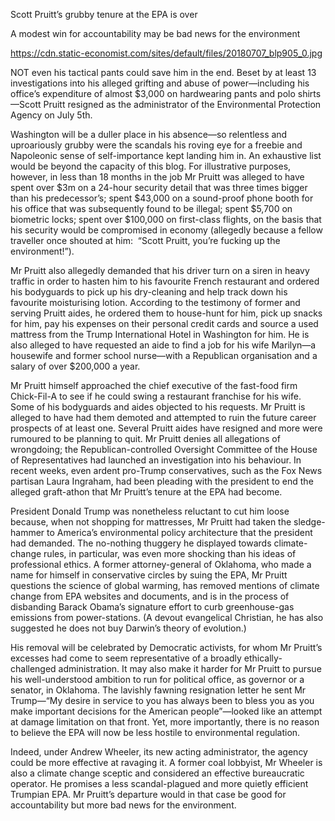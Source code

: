 Scott Pruitt’s grubby tenure at the EPA is over

A modest win for accountability may be bad news for the environment

https://cdn.static-economist.com/sites/default/files/20180707_blp905_0.jpg

NOT even his tactical pants could save him in the end. Beset by at least 13 investigations into his alleged grifting and abuse of power—including his office’s expenditure of almost $3,000 on hardwearing pants and polo shirts—Scott Pruitt resigned as the administrator of the Environmental Protection Agency on July 5th.

Washington will be a duller place in his absence—so relentless and uproariously grubby were the scandals his roving eye for a freebie and Napoleonic sense of self-importance kept landing him in. An exhaustive list would be beyond the capacity of this blog. For illustrative purposes, however, in less than 18 months in the job Mr Pruitt was alleged to have spent over $3m on a 24-hour security detail that was three times bigger than his predecessor’s; spent $43,000 on a sound-proof phone booth for his office that was subsequently found to be illegal; spent $5,700 on biometric locks; spent over $100,000 on first-class flights, on the basis that his security would be compromised in economy (allegedly because a fellow traveller once shouted at him:  “Scott Pruitt, you’re fucking up the environment!”).

Mr Pruitt also allegedly demanded that his driver turn on a siren in heavy traffic in order to hasten him to his favourite French restaurant and ordered his bodyguards to pick up his dry-cleaning and help track down his favourite moisturising lotion. According to the testimony of former and serving Pruitt aides, he ordered them to house-hunt for him, pick up snacks for him, pay his expenses on their personal credit cards and source a used mattress from the Trump International Hotel in Washington for him. He is also alleged to have requested an aide to find a job for his wife Marilyn—a housewife and former school nurse—with a Republican organisation and a salary of over $200,000 a year.

Mr Pruitt himself approached the chief executive of the fast-food firm Chick-Fil-A to see if he could swing a restaurant franchise for his wife. Some of his bodyguards and aides objected to his requests. Mr Pruitt is alleged to have had them demoted and attempted to ruin the future career prospects of at least one. Several Pruitt aides have resigned and more were rumoured to be planning to quit. Mr Pruitt denies all allegations of wrongdoing; the Republican-controlled Oversight Committee of the House of Representatives had launched an investigation into his behaviour. In recent weeks, even ardent pro-Trump conservatives, such as the Fox News partisan Laura Ingraham, had been pleading with the president to end the alleged graft-athon that Mr Pruitt’s tenure at the EPA had become.   

President Donald Trump was nonetheless reluctant to cut him loose because, when not shopping for mattresses, Mr Pruitt had taken the sledge-hammer to America’s environmental policy architecture that the president had demanded. The no-nothing thuggery he displayed towards climate-change rules, in particular, was even more shocking than his ideas of professional ethics. A former attorney-general of Oklahoma, who made a name for himself in conservative circles by suing the EPA, Mr Pruitt questions the science of global warming, has removed mentions of climate change from EPA websites and documents, and is in the process of disbanding Barack Obama’s signature effort to curb greenhouse-gas emissions from power-stations. (A devout evangelical Christian, he has also suggested he does not buy Darwin’s theory of evolution.)

His removal will be celebrated by Democratic activists, for whom Mr Pruitt’s excesses had come to seem representative of a broadly ethically-challenged administration. It may also make it harder for Mr Pruitt to pursue his well-understood ambition to run for political office, as governor or a senator, in Oklahoma. The lavishly fawning resignation letter he sent Mr Trump—“My desire in service to you has always been to bless you as you make important decisions for the American people”—looked like an attempt at damage limitation on that front. Yet, more importantly, there is no reason to believe the EPA will now be less hostile to environmental regulation.

Indeed, under Andrew Wheeler, its new acting administrator, the agency could be more effective at ravaging it. A former coal lobbyist, Mr Wheeler is also a climate change sceptic and considered an effective bureaucratic operator. He promises a less scandal-plagued and more quietly efficient Trumpian EPA. Mr Pruitt’s departure would in that case be good for accountability but more bad news for the environment.